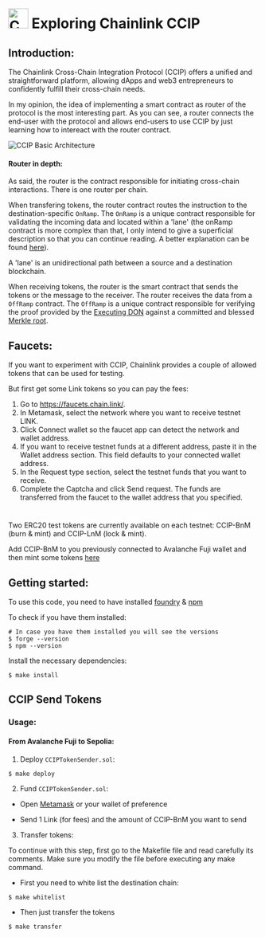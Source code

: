 # <img  alt="Chainlink Logo" src="https://cryptologos.cc/logos/chainlink-link-logo.png" style="width: 40px;"> Exploring Chainlink CCIP 

## Introduction:
The Chainlink Cross-Chain Integration Protocol (CCIP) offers a unified and straightforward platform, allowing dApps and web3 entrepreneurs to confidently fulfill their cross-chain needs.

In my opinion, the idea of implementing a smart contract as router of the protocol is the most interesting part. As you can see, a router connects the end-user with the protocol and allows end-users to use CCIP by just learning how to intereact with the router contract.

<img alt="CCIP Basic Architecture" src="https://2422224061-files.gitbook.io/~/files/v0/b/gitbook-x-prod.appspot.com/o/spaces%2FEm7Dwh3rUCIyHWLvZwRo%2Fuploads%2FeBXc5q78HsM8SNOYHUMS%2Fbasic-architecture.png?alt=media&token=bae48b0f-ff55-49b3-857b-d8f35166266e">


#### Router in depth:
As said, the router is the contract responsible for initiating cross-chain interactions. There is one router per chain.

When transfering tokens, the router contract routes the instruction to the destination-specific <code>OnRamp</code>. The <code>OnRamp</code> is a unique contract responsible for validating the incoming data and located within a 'lane' (the onRamp contract is more complex than that, I only intend to give a superficial description so that you can continue reading. A better explanation can be found [here](https://docs.chain.link/ccip/architecture#onramp)).

A 'lane' is an unidirectional path between a source and a destination blockchain.

When receiving tokens, the router is the smart contract that sends the tokens or the message to the receiver. The router receives the data from a <code>OffRamp</code> contract. The <code>OffRamp</code> is a unique contract responsible for verifying the proof provided by the [Executing DON](https://docs.chain.link/ccip/architecture#executing-don) against a committed and blessed [Merkle root](https://en.wikipedia.org/wiki/Merkle_tree).


## Faucets:
If you want to experiment with CCIP, Chainlink provides a couple of allowed tokens that can be used for testing.

But first get some Link tokens so you can pay the fees:

1. Go to https://faucets.chain.link/.
2. In Metamask, select the network where you want to receive testnet LINK.
3. Click Connect wallet so the faucet app can detect the network and wallet address.
4. If you want to receive testnet funds at a different address, paste it in the Wallet address section. This field defaults to your connected wallet address.
5. In the Request type section, select the testnet funds that you want to receive.
6. Complete the Captcha and click Send request. The funds are transferred from the faucet to the wallet address that you specified.

#

Two ERC20 test tokens are currently available on each testnet: CCIP-BnM (burn & mint) and CCIP-LnM (lock & mint).

Add CCIP-BnM to you previously connected to Avalanche Fuji wallet and then mint some tokens [here](https://docs.chain.link/ccip/test-tokens#mint-tokens-in-the-documentation)


## Getting started:

To use this code, you need to have installed [foundry](https://github.com/crisgarner/awesome-foundry) & [npm](https://nodejs.org/en)

To check if you have them installed: 

```shell
# In case you have them installed you will see the versions
$ forge --version
$ npm --version

```

Install the necessary dependencies:

```shell
$ make install

```



## CCIP Send Tokens

### Usage:

#### From Avalanche Fuji to Sepolia:

1) Deploy <code>CCIPTokenSender.sol</code>:


```shell
$ make deploy

```

2) Fund <code>CCIPTokenSender.sol</code>:

- Open [Metamask](https://metamask.io/) or your wallet of preference

- Send 1 Link (for fees) and the amount of CCIP-BnM you want to send

3) Transfer tokens:

To continue with this step, first go to the Makefile file and read carefully its comments. Make sure you modify the file before executing any make command.

- First you need to white list the destination chain:

```shell
$ make whitelist 

```

- Then just transfer the tokens

```shell
$ make transfer

```